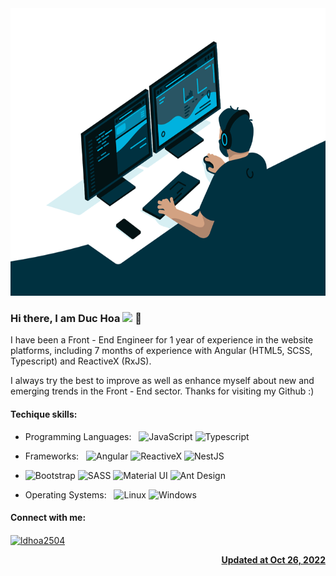 <img height="460" width="900" src="https://raw.githubusercontent.com/doTruongGiang-IT/doTruongGiang-IT/main/code.gif" />

### Hi there, I am Duc Hoa <img src="https://media.giphy.com/media/mGcNjsfWAjY5AEZNw6/giphy.gif" width="50"> 👋

I have been a Front - End Engineer for 1 year of experience in the website platforms, including 7 months of experience with Angular (HTML5, SCSS, Typescript) and ReactiveX (RxJS).

I always try the best to improve as well as enhance myself about new and emerging trends in the Front - End sector.
Thanks for visiting my Github :)

#### Techique skills: ####

- Programming Languages: &nbsp;
![JavaScript](https://img.shields.io/badge/-JavaScript-333333?style=flat&logo=javascript)   ![Typescript](https://img.shields.io/badge/-Typescript-333333?style=flat&logo=typescript)

- Frameworks: &nbsp;  ![Angular](https://img.shields.io/badge/-Angular-333333?style=flat&logo=angular&logoColor=DD0031)
![ReactiveX](https://img.shields.io/badge/-ReactiveX-333333?style=flat&logo=reactivex&logoColor=B7178C)
![NestJS](https://img.shields.io/badge/-NestJS-333333?style=flat&logo=nestjs&logoColor=E0234E)

- ![Bootstrap](https://img.shields.io/badge/-Bootstrap-333333?style=flat&logo=bootstrap&logoColor=7952B3)
![SASS](https://img.shields.io/badge/-Sass-333333?style=flat&logo=sass&logoColor=CC6699)
![Material UI](https://img.shields.io/badge/-Angular%20Material%20UI-333333?style=flat&logo=material-ui&logoColor=yellow)
![Ant Design](https://img.shields.io/badge/-Ant%20Design-333333?style=flat&logo=ant-design&logoColor=0170FE)

- Operating Systems:  &nbsp;
![Linux](https://img.shields.io/badge/-Linux-333333?style=flat&logo=linux)
![Windows](https://img.shields.io/badge/-Windows-333333?style=flat&logo=windows&logoColor=0078D4)


#### Connect with me: ####
<a href="https://www.linkedin.com/in/ldhoa2504/" target="blank"><img align="center" src="https://cdn.jsdelivr.net/npm/simple-icons@3.0.1/icons/linkedin.svg" alt="ldhoa2504" height="25" width="35" />

<div align="right">
  <strong>Updated at Oct 26, 2022</strong>
</div>

<!--
**Luuduchoa2504/Luuduchoa2504** is a ✨ _special_ ✨ repository because its `README.md` (this file) appears on your GitHub profile.

Here are some ideas to get you started:

- 🔭 I’m currently working on ...
- 🌱 I’m currently learning ...
- 👯 I’m looking to collaborate on ...
- 🤔 I’m looking for help with ...
- 💬 Ask me about ...
- 📫 How to reach me: ...
- 😄 Pronouns: ...
- ⚡ Fun fact: ...
-->
